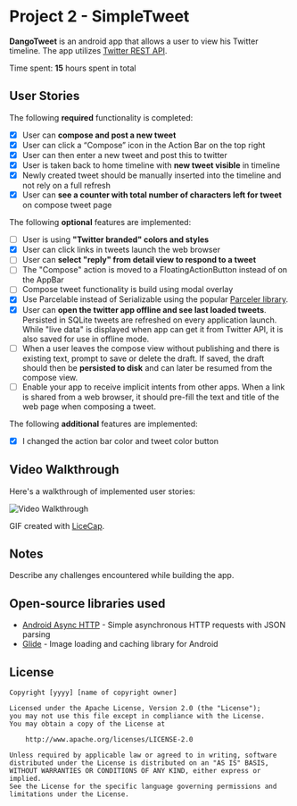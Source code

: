 # Project 2 - SimpleTweet

**DangoTweet** is an android app that allows a user to view his Twitter timeline. The app utilizes [Twitter REST API](https://dev.twitter.com/rest/public).

Time spent: **15** hours spent in total

## User Stories

The following **required** functionality is completed:

  - [x] User can **compose and post a new tweet**
  - [x] User can click a “Compose” icon in the Action Bar on the top right
  - [x] User can then enter a new tweet and post this to twitter
  - [x] User is taken back to home timeline with **new tweet visible** in timeline
  - [x] Newly created tweet should be manually inserted into the timeline and not rely on a full refresh
  - [x] User can **see a counter with total number of characters left for tweet** on compose tweet page

The following **optional** features are implemented:

- [ ] User is using **"Twitter branded" colors and styles**
- [x] User can click links in tweets launch the web browser 
- [ ] User can **select "reply" from detail view to respond to a tweet**
- [ ] The "Compose" action is moved to a FloatingActionButton instead of on the AppBar
- [ ] Compose tweet functionality is build using modal overlay
- [x] Use Parcelable instead of Serializable using the popular [Parceler library](http://guides.codepath.org/android/Using-Parceler).
- [x] User can **open the twitter app offline and see last loaded tweets**. Persisted in SQLite tweets are refreshed on every application launch. While "live data" is displayed when app can get it from Twitter API, it is also saved for use in offline mode.
- [ ] When a user leaves the compose view without publishing and there is existing text, prompt to save or delete the draft. If saved, the draft should then be **persisted to disk** and can later be resumed from the compose view.
- [ ] Enable your app to receive implicit intents from other apps. When a link is shared from a web browser, it should pre-fill the text and title of the web page when composing a tweet. 

The following **additional** features are implemented:

- [x] I changed the action bar color and tweet color button

## Video Walkthrough

Here's a walkthrough of implemented user stories:

<img src='https://github.com/DangoPie/SimpleTwitter/blob/master/SimpleTweetWalkThroughP2.gif' title='Video Walkthrough' width='' alt='Video Walkthrough' />

GIF created with [LiceCap](http://www.cockos.com/licecap/).

## Notes

Describe any challenges encountered while building the app.

## Open-source libraries used

- [Android Async HTTP](https://github.com/codepath/CPAsyncHttpClient) - Simple asynchronous HTTP requests with JSON parsing
- [Glide](https://github.com/bumptech/glide) - Image loading and caching library for Android

## License

    Copyright [yyyy] [name of copyright owner]

    Licensed under the Apache License, Version 2.0 (the "License");
    you may not use this file except in compliance with the License.
    You may obtain a copy of the License at

        http://www.apache.org/licenses/LICENSE-2.0

    Unless required by applicable law or agreed to in writing, software
    distributed under the License is distributed on an "AS IS" BASIS,
    WITHOUT WARRANTIES OR CONDITIONS OF ANY KIND, either express or implied.
    See the License for the specific language governing permissions and
    limitations under the License.
